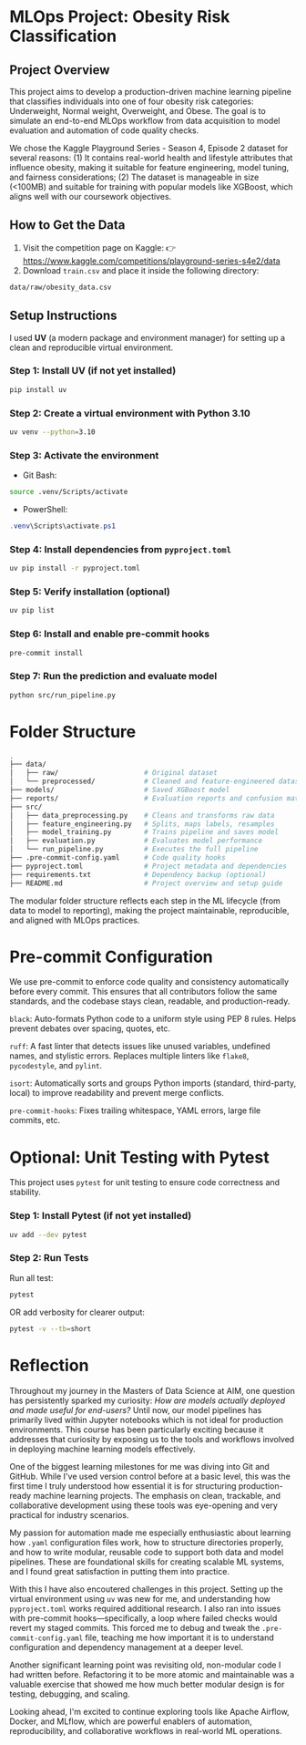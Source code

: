 # MLOps Project: Obesity Risk Classification

## Project Overview
This project aims to develop a production-driven machine learning pipeline that classifies individuals into one of four obesity risk categories: Underweight, Normal weight, Overweight, and Obese. The goal is to simulate an end-to-end MLOps workflow from data acquisition to model evaluation and automation of code quality checks.

We chose the Kaggle Playground Series - Season 4, Episode 2 dataset for several reasons: (1) It contains real-world health and lifestyle attributes that influence obesity, making it suitable for feature engineering, model tuning, and fairness considerations; (2) The dataset is manageable in size (<100MB) and suitable for training with popular models like XGBoost, which aligns well with our coursework objectives.

## How to Get the Data
1. Visit the competition page on Kaggle:
👉 https://www.kaggle.com/competitions/playground-series-s4e2/data
2. Download `train.csv` and place it inside the following directory:
```bash
data/raw/obesity_data.csv
```

## Setup Instructions
I used **UV** (a modern package and environment manager) for setting up a clean and reproducible virtual environment.

### Step 1: Install UV (if not yet installed)
```bash
pip install uv
```
### Step 2: Create a virtual environment with Python 3.10
```bash
uv venv --python=3.10
```
### Step 3: Activate the environment
- Git Bash:
```bash
source .venv/Scripts/activate
```
- PowerShell:
```powershell
.venv\Scripts\activate.ps1
```
### Step 4: Install dependencies from `pyproject.toml`
```bash
uv pip install -r pyproject.toml
```
### Step 5: Verify installation (optional)
```bash
uv pip list
```
### Step 6: Install and enable pre-commit hooks
```bash
pre-commit install
```
### Step 7: Run the prediction and evaluate model
```bash
python src/run_pipeline.py
```

# Folder Structure
```bash
.
├── data/
│   ├── raw/                     # Original dataset
│   └── preprocessed/            # Cleaned and feature-engineered dataset
├── models/                      # Saved XGBoost model
├── reports/                     # Evaluation reports and confusion matrix
├── src/
│   ├── data_preprocessing.py    # Cleans and transforms raw data
│   ├── feature_engineering.py   # Splits, maps labels, resamples
│   ├── model_training.py        # Trains pipeline and saves model
│   ├── evaluation.py            # Evaluates model performance
│   └── run_pipeline.py          # Executes the full pipeline
├── .pre-commit-config.yaml      # Code quality hooks
├── pyproject.toml               # Project metadata and dependencies
├── requirements.txt             # Dependency backup (optional)
├── README.md                    # Project overview and setup guide
```

The modular folder structure reflects each step in the ML lifecycle (from data to model to reporting), making the project maintainable, reproducible, and aligned with MLOps practices.

# Pre-commit Configuration
We use pre-commit to enforce code quality and consistency automatically before every commit. This ensures that all contributors follow the same standards, and the codebase stays clean, readable, and production-ready.

`black`: Auto-formats Python code to a uniform style using PEP 8 rules. Helps prevent debates over spacing, quotes, etc.

`ruff`: A fast linter that detects issues like unused variables, undefined names, and stylistic errors. Replaces multiple linters like `flake8`, `pycodestyle`, and `pylint`.

`isort`: Automatically sorts and groups Python imports (standard, third-party, local) to improve readability and prevent merge conflicts.

`pre-commit-hooks`: Fixes trailing whitespace, YAML errors, large file commits, etc.

# Optional: Unit Testing with Pytest
This project uses `pytest` for unit testing to ensure code correctness and stability.

### Step 1: Install Pytest (if not yet installed)
```bash
uv add --dev pytest
```
### Step 2: Run Tests
Run all test:
```bash
pytest
```
OR add verbosity for clearer output:
```bash
pytest -v --tb=short
```

# Reflection
Throughout my journey in the Masters of Data Science at AIM, one question has persistently sparked my curiosity: *How are models actually deployed and made useful for end-users?* Until now, our model pipelines has primarily lived within Jupyter notebooks which is not ideal for production environments. This course has been particularly exciting because it addresses that curiosity by exposing us to the tools and workflows involved in deploying machine learning models effectively.

One of the biggest learning milestones for me was diving into Git and GitHub. While I've used version control before at a basic level, this was the first time I truly understood how essential it is for structuring production-ready machine learning projects. The emphasis on clean, trackable, and collaborative development using these tools was eye-opening and very practical for industry scenarios.

My passion for automation made me especially enthusiastic about learning how `.yaml` configuration files work, how to structure directories properly, and how to write modular, reusable code to support both data and model pipelines. These are foundational skills for creating scalable ML systems, and I found great satisfaction in putting them into practice.

With this I have also encoutered challenges in this project. Setting up the virtual environment using `uv` was new for me, and understanding how `pyproject.toml` works required additional research. I also ran into issues with pre-commit hooks—specifically, a loop where failed checks would revert my staged commits. This forced me to debug and tweak the `.pre-commit-config.yaml` file, teaching me how important it is to understand configuration and dependency management at a deeper level.

Another significant learning point was revisiting old, non-modular code I had written before. Refactoring it to be more atomic and maintainable was a valuable exercise that showed me how much better modular design is for testing, debugging, and scaling.

Looking ahead, I'm excited to continue exploring tools like Apache Airflow, Docker, and MLflow, which are powerful enablers of automation, reproducibility, and collaborative workflows in real-world ML operations.
